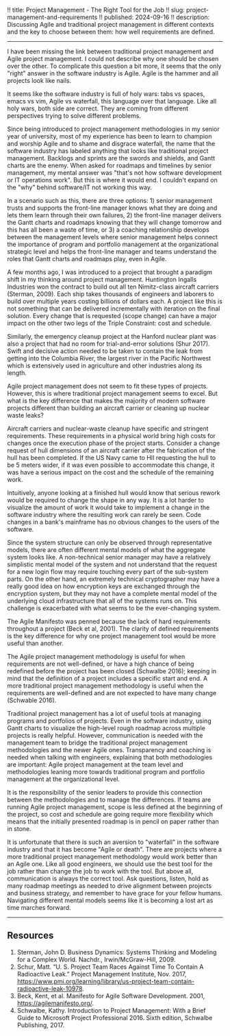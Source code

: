 !! title: Project Management - The Right Tool for the Job
!! slug: project-management-and-requirements
!! published: 2024-09-16
!! description: Discussing Agile and traditional project management in different contexts and the key to choose between them: how well requirements are defined.

---

I have been missing the link between traditional project management and Agile project management. I
could not describe why one should be chosen over the other. To complicate this question a bit more,
it seems that the only "right" answer in the software industry is Agile. Agile is the hammer and all
projects look like nails.

It seems like the software industry is full of holy wars: tabs vs spaces, emacs vs vim, Agile vs
waterfall, this language over that language. Like all holy wars, both side are correct. They are
coming from different perspectives trying to solve different problems.

Since being introduced to project management methodologies in my senior year of university, most of
my experience has been to learn to champion and worship Agile and to shame and disgrace waterfall,
the name that the software industry has labeled anything that looks like traditional project
management. Backlogs and sprints are the swords and shields, and Gantt charts are the enemy. When
asked for roadmaps and timelines by senior management, my mental answer was "that's not how software
development or IT operations work". But this is where it would end. I couldn't expand on the "why"
behind software/IT not working this way. 

In a scenario such as this, there are three options: 1) senior management trusts and supports the
front-line manager knows what they are doing and lets them learn through their own failures, 2) the
front-line manager delivers the Gantt charts and roadmaps knowing that they will change tomorrow and
this has all been a waste of time, or 3) a coaching relationship develops between the management
levels where senior management helps connect the importance of program and portfolio management at
the organizational strategic level and helps the front-line manager and teams understand the roles
that Gantt charts and roadmaps play, even in Agile.

A few months ago, I was introduced to a project that brought a paradigm shift in my thinking around
project management. Huntington Ingalls Industries won the contract to build out all ten Nimitz-class
aircraft carriers (Sterman, 2009). Each ship takes thousands of engineers and laborers to build over
multiple years costing billions of dollars each. A project like this is not something that can be
delivered incrementally with iteration on the final solution. Every change that is requested (scope
change) can have a major impact on the other two legs of the Triple Constraint: cost and schedule.

Similarly, the emergency cleanup project at the Hanford nuclear plant was also a project that had no
room for trial-and-error solutions (Shur 2017). Swift and decisive action needed to be taken to
contain the leak from getting into the Columbia River, the largest river in the Pacific Northwest
which is extensively used in agriculture and other industries along its length.

Agile project management does not seem to fit these types of projects. However, this is where
traditional project management seems to excel. But what is the key difference that makes the
majority of modern software projects different than building an aircraft carrier or cleaning up
nuclear waste leaks? 

Aircraft carriers and nuclear-waste cleanup have specific and stringent requirements. These
requirements in a physical world bring high costs for changes once the execution phase of the
project starts. Consider a change request of hull dimensions of an aircraft carrier after the
fabrication of the hull has been completed. If the US Navy came to HII requesting the hull to be 5
meters wider, if it was even possible to accommodate this change, it was have a serious impact on the
cost and the schedule of the remaining work.

Intuitively, anyone looking at a finished hull would know that serious rework would be required to
change the shape in any way. It is a lot harder to visualize the amount of
work it would take to implement a change in the software industry where the resulting work can
rarely be seen. Code changes in a bank's mainframe has no obvious changes to the users of the
software.

Since the system structure can only be observed through representative models, there are often
different mental models of what the aggregate system looks like. A non-technical senior manager may
have a relatively simplistic mental model of the system and not understand that the request for a
new login flow may require touching every part of the sub-system parts. On the other hand,
an extremely technical cryptographer may have a really good idea on how encryption keys are
exchanged through the encryption system, but they may not have a complete mental model of the
underlying cloud infrastructure that all of the systems runs on. This challenge is exacerbated with
what seems to be the ever-changing system.

The Agile Manifesto was penned because the lack of hard requirements throughout a project (Beck et
al, 2001). The clarity of defined requirements is the key difference for why one project management
tool would be more useful than another.

The Agile project management methodology is useful for when requirements are not well-defined, or
have a high chance of being redefined before the project has been closed (Schwalbe 2016); keeping in
mind that the definition of a project includes a specific start and end. A more traditional project
management methodology is useful when the requirements are well-defined and are not expected to have
many change (Schwable 2016). 

Traditional project management has a lot of useful tools at managing programs and portfolios of
projects. Even in the software industry, using Gantt charts to visualize the high-level rough
roadmap across multiple projects is really helpful. However, communication is needed with the
management team to bridge the traditional project management methodologies and the newer Agile ones.
Transparency and coaching is needed when talking with engineers, explaining that both methodologies
are important: Agile project management at the team level and methodologies leaning more towards
traditional program and portfolio management at the organizational level.

It is the responsibility of the senior leaders to provide this connection between the methodologies
and to manage the differences. If teams are running Agile project management, scope is less defined
at the beginning of the project, so cost and schedule are going require more flexibility which means
that the initially presented roadmap is in pencil on paper rather than in stone.

It is unfortunate that there is such an aversion to "waterfall" in the software industry and that it
has become "Agile or death". There are projects where a more traditional project management
methodology would work better than an Agile one. Like all good engineers, we should use the best
tool for the job rather than change the job to work with the tool. But above all, communication is
always the correct tool. Ask questions, listen, hold as many roadmap meetings as needed to drive
alignment between projects and business strategy, and remember to have grace for your fellow humans.
Navigating different mental models seems like it is becoming a lost art as time marches forward.


---

## Resources

1. Sterman, John D. Business Dynamics: Systems Thinking and Modeling for a Complex World. Nachdr., Irwin/McGraw-Hill, 2009.
2. Schur, Matt. “U. S. Project Team Races Against Time To Contain A Radioactive Leak.” Project Management Institute, Nov. 2017, https://www.pmi.org/learning/library/us-project-team-contain-radioactive-leak-10978.
3. Beck, Kent, et al. Manifesto for Agile Software Development. 2001, https://agilemanifesto.org/.
4. Schwalbe, Kathy. Introduction to Project Management: With a Brief Guide to Microsoft Project Professional 2016. Sixth edition, Schwalbe Publishing, 2017.


